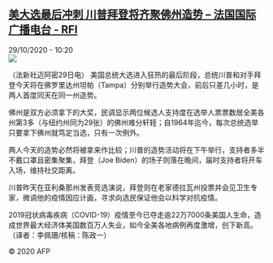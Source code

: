 <!--1603972464000-->
[美大选最后冲刺 川普拜登将齐聚佛州造势 – 法国国际广播电台 - RFI](http://www.rfi.fr//cn/contenu/20201029-%E7%BE%8E%E5%A4%A7%E9%80%89%E6%9C%80%E5%90%8E%E5%86%B2%E5%88%BA-%E5%B7%9D%E6%99%AE%E6%8B%9C%E7%99%BB%E5%B0%86%E9%BD%90%E8%81%9A%E4%BD%9B%E5%B7%9E%E9%80%A0%E5%8A%BF)
------

<div>29/10/2020 - 10:20</div><img src="https://s.rfi.fr/media/display/eb43177a-19ca-11eb-b2ed-005056bf87d6/w:310/p:16x9/int0018b.201029172005.jpg"><div class="t-content__body u-clearfix"><p>（法新社迈阿密29日电）    美国总统大选进入狂热的最后阶段，总统川普和对手拜登今天将在佛罗里达州坦帕（Tampa）分别举行造势大会，前后只差几小时，是两人首度同天在同一州造势。</p><p>    佛州是双方必须拿下的大奖，民调显示两位候选人支持度在选举人票票数居全美各州第3多（与纽约州同为29张）的佛州难分轩轾；自1964年迄今，每次总统选举只要拿下佛州就笃定当选，只有一次例外。</p><p>    两人今天的造势必然将被拿来作比较；川普的造势活动将在下午举行，支持者多半不戴口罩且密集聚集，拜登（Joe Biden）的场子则落在晚间，届时支持者将开车入场，维持社交距离。</p><p>    川普昨天在亚利桑那州发表竞选演说，拜登则在老家德拉瓦州投票并会见卫生专家，微调他的疫情因应计画，寻求向选民保证他会以科学对抗疫情。</p><p>    2019冠状病毒疾病（COVID-19）疫情至今已夺走逾22万7000条美国人生命，造成世界最大经济体美国数百万人失业，如今全美各地病例再度激增，创下新高。（译者：李佩珊/核稿：陈政一）</p><p class="t-copyright">© 2020 AFP</p>        </div>
